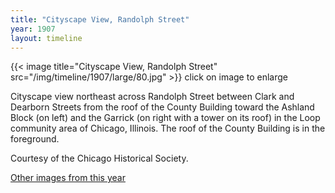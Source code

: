 ```yaml
---
title: "Cityscape View, Randolph Street"
year: 1907
layout: timeline
---
```


{{< image title="Cityscape View, Randolph Street" src="/img/timeline/1907/large/80.jpg" >}}
click on image to enlarge

Cityscape view northeast across Randolph Street between Clark and Dearborn Streets from the roof of the County Building toward the Ashland Block (on left) and the Garrick (on right with a tower on its roof) in the Loop community area of Chicago, Illinois. The roof of the County Building is in the foreground. 

Courtesy of the Chicago Historical Society.

[Other images from this year](/historical/timeline/1907)